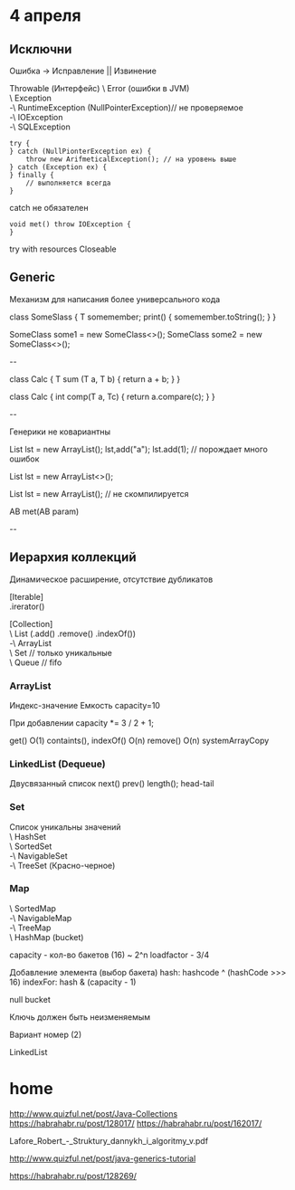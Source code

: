 # 4 апреля
    
## Исключни

Ошибка -> Исправление || Извинение

Throwable (Интерфейс)
\ Error (ошибки в JVM)  
\ Exception  
-\ RuntimeException (NullPointerException)// не проверяемое  
-\ IOException  
-\ SQLException  


    try {
    } catch (NullPionterException ex) {
        throw new ArifmeticalException(); // на уровень выше
    } catch (Exception ex) {
    } finally {
        // выполняется всегда
    }
    
catch не обязателен

    void met() throw IOException {
    }
    
try with resources
Closeable

## Generic
Механизм для написания более универсального кода

class SomeSlass<T>  {
    T somemember;
    print() {
        somemember.toString();
    }
}

SomeClass<Integer> some1 = new SomeClass<>();
SomeClass<Double> some2 = new SomeClass<>();

--

class Calc<T extends Number> {
    T sum (T a, T b) {
        return a + b;
    }
}

class Calc<T extends Comparable> {
    int comp(T a, Tc) {
        return a.compare(c);
    }
}

--

Генерики не ковариантны

List lst = new ArrayList();
lst,add("a");
lst.add(1); // порождает много ошибок


List<Integer> lst = new ArrayList<>();

List<Number> lst = new ArrayList<Integer>(); // не скомпилируется

<AB super Number>AB met(AB param)

--

## Иерархия коллекций

Динамическое расширение, отсутствие дубликатов

[Iterable]  
.irerator()

[Collection]  
\ List (.add() .remove() .indexOf())  
-\ ArrayList  
\ Set // только уникальные   
\ Queue // fifo  


### ArrayList 
Индекс-значение
Емкость capacity=10

При добавлении capacity *= 3 / 2 + 1;

get() O(1)
containts(), indexOf() O(n)
remove() O(n)
systemArrayCopy

### LinkedList (Dequeue)
Двусвязанный список
next()
prev()
length();
head-tail

### Set
Список уникальны значений  
\ HashSet  
\ SortedSet  
-\ NavigableSet  
-\ TreeSet (Красно-черное)  

### Map
\ SortedMap  
-\ NavigableMap  
-\ TreeMap  
\ HashMap (bucket)  

capacity - кол-во бакетов (16) ~ 2^n
loadfactor - 3/4

Добавление элемента (выбор бакета)
hash: hashcode ^ (hashCode >>> 16)
indexFor: hash & (capacity - 1)

null bucket

Ключь должен быть неизменяемым

Вариант номер (2)

LinkedList 

# home

http://www.quizful.net/post/Java-Collections
https://habrahabr.ru/post/128017/
https://habrahabr.ru/post/162017/

Lafore_Robert_-_Struktury_dannykh_i_algoritmy_v.pdf

http://www.quizful.net/post/java-generics-tutorial

https://habrahabr.ru/post/128269/
